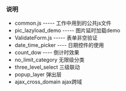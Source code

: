 ﻿### 说明
* common.js         ----- 工作中用到的公共js文件</br>
* pic_lazyload_demo ----- 图片延时加载demo</br>
* ValidateForm.js   ----- 表单非空验证</br>
* date_time_picker  ----  日期控件的使用
* count_dow  ----  倒计时效果
* no_limit_category 无限级分类
* three_level_select 三级联动
* popup_layer 弹出层
* ajax_cross_domain ajax跨域
